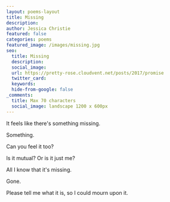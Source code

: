 ```yaml
---
layout: poems-layout
title: Missing
description: 
author: Jessica Christie
featured: false
categories: poems
featured_image: /images/missing.jpg
seo:
  title: Missing
  description: 
  social_image:
  url: https://pretty-rose.cloudvent.net/posts/2017/promise
  twitter_card:
  keywords:
  hide-from-google: false
_comments:
  title: Max 70 characters
  social_image: landscape 1200 x 600px
---
```

It feels like there's something missing.

Something.

Can you feel it too?

Is it mutual? Or is it just me?

All I know that it's missing.

Gone.

Please tell me what it is, so I could mourn upon it.

&nbsp;
